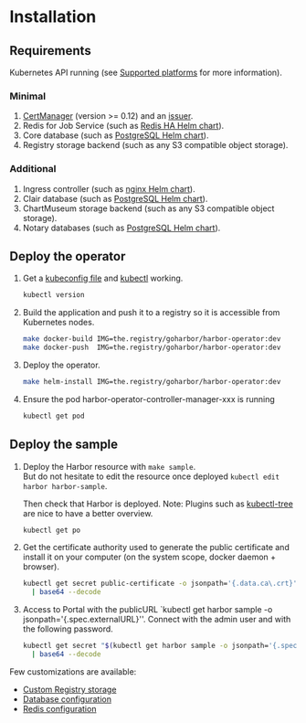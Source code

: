 # Installation

## Requirements

Kubernetes API running (see [Supported platforms](https://github.com/goharbor/harbor-operator/blob/master/README.md#supported-platforms) for more information).

### Minimal

1. [CertManager](https://docs.cert-manager.io) (version >= 0.12) and an [issuer](https://cert-manager.io/docs/configuration/selfsigned/).
2. Redis for Job Service (such as [Redis HA Helm chart](https://github.com/bitnami/charts/tree/master/bitnami/redis)).
3. Core database (such as [PostgreSQL Helm chart](https://github.com/bitnami/charts/tree/master/bitnami/postgresql)).
4. Registry storage backend (such as any S3 compatible object storage).

### Additional

1. Ingress controller (such as [nginx Helm chart](https://github.com/helm/charts/tree/master/stable/nginx-ingress)).
2. Clair database (such as [PostgreSQL Helm chart](https://github.com/bitnami/charts/tree/master/bitnami/postgresql)).
3. ChartMuseum storage backend (such as any S3 compatible object storage).
4. Notary databases (such as [PostgreSQL Helm chart](https://github.com/bitnami/charts/tree/master/bitnami/postgresql)).

## Deploy the operator

1. Get a [kubeconfig file](https://kubernetes.io/docs/concepts/configuration/organize-cluster-access-kubeconfig/) and [kubectl](https://kubernetes.io/docs/tasks/tools/install-kubectl/) working.

   ```bash
   kubectl version
   ```

2. Build the application and push it to a registry so it is accessible from Kubernetes nodes.

   ```bash
   make docker-build IMG=the.registry/goharbor/harbor-operator:dev
   make docker-push  IMG=the.registry/goharbor/harbor-operator:dev
   ```

3. Deploy the operator.
  
   ```bash
   make helm-install IMG=the.registry/goharbor/harbor-operator:dev
   ```

4. Ensure the pod harbor-operator-controller-manager-xxx is running

   ```bash
   kubectl get pod
   ```

## Deploy the sample

1. Deploy the Harbor resource with `make sample`.  
   But do not hesitate to edit the resource once deployed `kubectl edit harbor harbor-sample`.

   Then check that Harbor is deployed. Note: Plugins such as [kubectl-tree](https://github.com/ahmetb/kubectl-tree) are nice to have a better overview.

   ```bash
   kubectl get po
   ```

2. Get the certificate authority used to generate the public certificate and install it on your computer (on the system scope, docker daemon + browser).

   ```bash
   kubectl get secret public-certificate -o jsonpath='{.data.ca\.crt}' \
     | base64 --decode
   ```

3. Access to Portal with the publicURL `kubectl get harbor sample -o jsonpath='{.spec.externalURL}''.
   Connect with the admin user and with the following password.

   ```bash
   kubectl get secret "$(kubectl get harbor sample -o jsonpath='{.spec.harborAdminPasswordRef}')" -o jsonpath='{.data.secret}' \
     | base64 --decode
   ```

Few customizations are available:

- [Custom Registry storage](./registry-storage-configuration.md)
- [Database configuration](./database-installation.md)
- [Redis configuration](./redis-installation.md)
